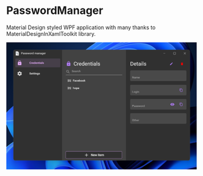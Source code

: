 # PasswordManager

Material Design styled WPF application with many thanks to MaterialDesignInXamlToolkit library.

![Alt text](web/images/app-demo.png "Password manager demo")
